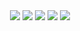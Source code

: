 <div align="center">
<img src="http://github-profile-summary-cards.vercel.app/api/cards/profile-details?username=calliixte&theme=nightowl"/>
<img src="http://github-profile-summary-cards.vercel.app/api/cards/repos-per-language?username=calliixte&theme=nightowl"/>
<img src="http://github-profile-summary-cards.vercel.app/api/cards/most-commit-language?username=calliixte&theme=nightowl"/>
<img src="http://github-profile-summary-cards.vercel.app/api/cards/stats?username=calliixte&theme=nightowl"/>
<img src="http://github-profile-summary-cards.vercel.app/api/cards/productive-time?username=calliixte&theme=nightowl&utcOffset=1"/>



###
